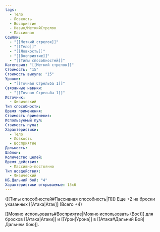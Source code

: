 ```yaml
---
tags:
  - Тело
  - Ловкость
  - Восприятие
  - Навык/МеткийСтрелок
  - Пассивная
Ссылки:
  - "[[Меткий стрелок]]"
  - "[[Тело]]"
  - "[[Ловкость]]"
  - "[[Восприятие]]"
  - "[[Типы способностей]]"
Категория: "[[Меткий стрелок]]"
Стоимость: "15"
Стоимость выкупа: "15"
Уровни:
  - "[[Точная Стрельба 1]]"
Связанные навыки:
  - "[[Точная Стрельба 1]]"
Источник:
  - Физический
Тип способности: 
Время применения: 
Стоимость применения: 
Используемый пул: 
Стоимость пула: 
Характеристики:
  - Тело
  - Ловкость
  - Восприятие
Дальность: 
Шаблон: 
Количество целей: 
Время действия:
  - Пассивно-постоянно
Тип воздействия:
  - Физический
НБ.Дальний бой: "4"
Характеристики открываемые: 15x6
---
```

([[Типы способностей#Пассивная способность|П]]) Еще +2 на броски указанных [[Атака|Атак]] (Всего +4)

[[Можно использовать#Восприятие|Можно использовать (Вос)]] для бросков [[Атака|Атаки]] и [[Урон|Урона]] в [[Атака#Дальний Бой|Дальнем бою]].